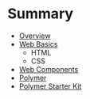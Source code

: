 # Summary

* [Overview](overview.md)
* [Web Basics](web_basics.md)
   * HTML
   * CSS
* [Web Components](web_components.md)
* [Polymer](polymer.md)
* [Polymer Starter Kit](polymer_starter_kit.md)

